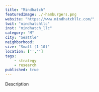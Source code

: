 ```yaml
---
title: "Mindhatch"
featuredImage: ./-hamburgers.png
website: "https://www.mindhatchllc.com/"
twit: "mindhatchllc"
inst: "mindhatch_llc"
category: "M"
city: "Seattle"
neighborhood:
size: "Small (1-10)"
location: ['','']
tags:
    - strategy
    - research
published: true
---
```


Description

